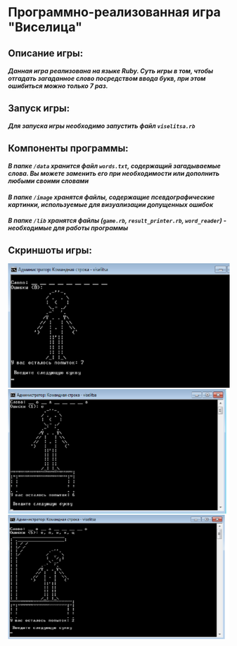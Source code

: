 # Программно-реализованная игра "Виселица"

## Описание игры:
#### *Данная игра реализована на языке Ruby. Суть игры в том, чтобы отгадать загаданное слово посредством ввода букв, при этом ошибиться можно только 7 раз.*

## Запуск игры:
#### *Для запуска игры необходимо запустить файл `viselitsa.rb`*

## Компоненты программы:
#### *В папке `/data` хранится файл `words.txt`, содержащий загадываемые слова. Вы можете заменить его при необходимости или дополнить любыми своими словами*
#### *В папке `/image` хранятся файлы, содержащие псевдографические картинки, используемые для визуализации допущенных ошибок*
#### *В папке `/lib` хранятся файлы (`game.rb`, `result_printer.rb`, `word_reader`) - необходимые для работы программы*

## Скриншоты игры:
![alt text](https://github.com/lordsynergy/viselitsa/blob/master/screen/viselitsa.png)
![alt text](https://github.com/lordsynergy/viselitsa/blob/master/screen/viselitsa1.png)
![alt text](https://github.com/lordsynergy/viselitsa/blob/master/screen/viselitsa2.png)

